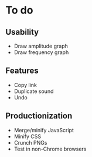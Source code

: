 To do
=====

Usability
---------

- Draw amplitude graph
- Draw frequency graph

Features
--------

- Copy link
- Duplicate sound
- Undo

Productionization
-----------------

- Merge/minify JavaScript
- Minify CSS
- Crunch PNGs
- Test in non-Chrome browsers
